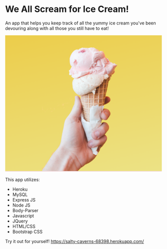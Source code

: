 # We All Scream for Ice Cream!

An app that helps you keep track of all the yummy ice cream you've been devouring along with all those you still have to eat!

![ice cream](/public/Images/iceCream.png)

This app utilizes:
* Heroku
* MySQL
* Express JS
* Node JS
* Body-Parser
* Javascript
* JQuery
* HTML/CSS
* Bootstrap CSS

Try it out for yourself! https://salty-caverns-68398.herokuapp.com/
